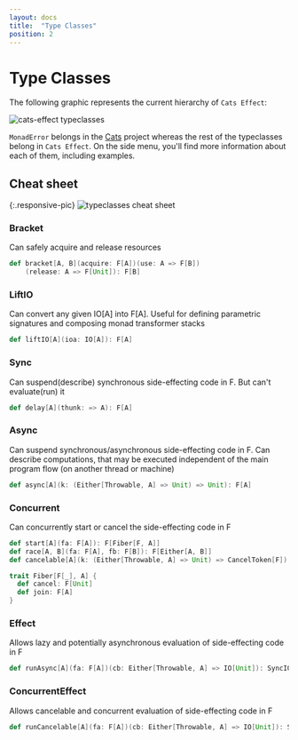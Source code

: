 ```yaml
---
layout: docs
title:  "Type Classes"
position: 2
---
```


# Type Classes

The following graphic represents the current hierarchy of `Cats Effect`:

![cats-effect typeclasses](../img/cats-effect-typeclasses.svg)

`MonadError` belongs in the [Cats](https://typelevel.org/cats/) project whereas the rest of the typeclasses belong in `Cats Effect`. On the side menu, you'll find more information about each of them, including examples.

## Cheat sheet

{:.responsive-pic}
![typeclasses cheat sheet](../img/typeclasses-cheat-sheet.png)

### Bracket
Can safely acquire and release resources

```scala
def bracket[A, B](acquire: F[A])(use: A => F[B])
    (release: A => F[Unit]): F[B]
```

### LiftIO
Can convert any given IO[A] into F[A]. Useful for defining parametric signatures and composing monad transformer stacks

```scala
def liftIO[A](ioa: IO[A]): F[A]
```

### Sync
Can suspend(describe) synchronous side-effecting code in F. But can't evaluate(run) it

```scala
def delay[A](thunk: => A): F[A]
```

### Async
Can suspend synchronous/asynchronous side-effecting code in F. Can describe computations, that may be executed independent of the main program flow (on another thread or machine)

```scala
def async[A](k: (Either[Throwable, A] => Unit) => Unit): F[A]
```

### Concurrent
Can concurrently start or cancel the side-effecting code in F

```scala
def start[A](fa: F[A]): F[Fiber[F, A]]
def race[A, B](fa: F[A], fb: F[B]): F[Either[A, B]]
def cancelable[A](k: (Either[Throwable, A] => Unit) => CancelToken[F]): F[A]
```

```scala
trait Fiber[F[_], A] {
  def cancel: F[Unit]
  def join: F[A]
}
```

### Effect
Allows lazy and potentially asynchronous evaluation of side-effecting code in F

```scala
def runAsync[A](fa: F[A])(cb: Either[Throwable, A] => IO[Unit]): SyncIO[Unit]
```

### ConcurrentEffect
Allows cancelable and concurrent evaluation of side-effecting code in F

```scala
def runCancelable[A](fa: F[A])(cb: Either[Throwable, A] => IO[Unit]): SyncIO[CancelToken[F]]
```
